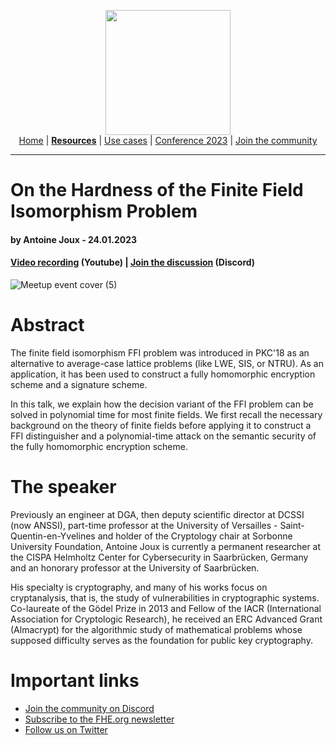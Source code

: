 <!-- Main header navigation -->
<p align="center">
  <img width="200" src="https://user-images.githubusercontent.com/5758427/180978488-db825482-5a58-4c7c-9589-c494a6f0be04.png"><br/>
  <a href="https://fhe-org.github.io">Home</a> | <a href="https://fhe-org.github.io/resources"><b>Resources</b></a> | <a href="https://fhe-org.github.io/use-cases">Use cases</a> | <a href="https://fhe-org.github.io/conferences/conference-2023/home">Conference 2023</a> | <a href="https://fhe-org.github.io/community">Join the community</a>
</p>
<hr/>
<!-- /Main header navigation -->

# On the Hardness of the Finite Field Isomorphism Problem
#### by Antoine Joux - 24.01.2023
#### <a href="https://www.youtube.com/watch?v=74wsTqr-b9I">Video recording</a> (Youtube) | <a href="https://discord.fhe.org">Join the discussion</a> (Discord)

![Meetup event cover (5)](https://user-images.githubusercontent.com/5758427/215110868-a45625fa-d047-4342-938e-fe578c1a704b.png)

# Abstract
The finite field isomorphism FFI problem was introduced in PKC'18 as an alternative to average-case lattice problems (like LWE, SIS, or NTRU). As an application, it has been used to construct a fully homomorphic encryption scheme and a signature scheme.

In this talk, we explain how the decision variant of the FFI problem can be solved in polynomial time for most finite fields.
We first recall the necessary background on the theory of finite fields before applying it to construct a FFI distinguisher and a polynomial-time attack on the semantic security of the fully homomorphic encryption scheme.

# The speaker
Previously an engineer at DGA, then deputy scientific director at DCSSI (now ANSSI), part-time professor at the University of Versailles - Saint-Quentin-en-Yvelines and holder of the Cryptology chair at Sorbonne University Foundation, Antoine Joux is currently a permanent researcher at the CISPA Helmholtz Center for Cybersecurity in Saarbrücken, Germany and an honorary professor at the University of Saarbrücken.

His specialty is cryptography, and many of his works focus on cryptanalysis, that is, the study of vulnerabilities in cryptographic systems. Co-laureate of the Gödel Prize in 2013 and Fellow of the IACR (International Association for Cryptologic Research), he received an ERC Advanced Grant (Almacrypt) for the algorithmic study of mathematical problems whose supposed difficulty serves as the foundation for public key cryptography.

# Important links
- <a href="https://discord.fhe.org">Join the community on Discord</a>
- <a href="https://fheorg.substack.com">Subscribe to the FHE.org newsletter</a>
- <a href="https://twitter.com/fhe_org">Follow us on Twitter</a>

